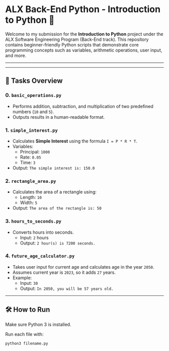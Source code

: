 # ALX Back-End Python - Introduction to Python 🐍

Welcome to my submission for the **Introduction to Python** project under the ALX Software Engineering Program (Back-End track). This repository contains beginner-friendly Python scripts that demonstrate core programming concepts such as variables, arithmetic operations, user input, and more.

---


---

## 📌 Tasks Overview

### 0. `basic_operations.py`
- Performs addition, subtraction, and multiplication of two predefined numbers (`10` and `5`).
- Outputs results in a human-readable format.

### 1. `simple_interest.py`
- Calculates **Simple Interest** using the formula `I = P * R * T`.
- Variables:
  - Principal: `1000`
  - Rate: `0.05`
  - Time: `3`
- Output: `The simple interest is: 150.0`

### 2. `rectangle_area.py`
- Calculates the area of a rectangle using:
  - Length: `10`
  - Width: `5`
- Output: `The area of the rectangle is: 50`

### 3. `hours_to_seconds.py`
- Converts hours into seconds.
  - Input: `2` hours
  - Output: `2 hour(s) is 7200 seconds.`

### 4. `future_age_calculator.py`
- Takes user input for current age and calculates age in the year `2050`.
- Assumes current year is `2023`, so it adds `27` years.
- Example:
  - Input: `30`
  - Output: `In 2050, you will be 57 years old.`

---

## 🛠️ How to Run

Make sure Python 3 is installed.

Run each file with:
```bash
python3 filename.py


